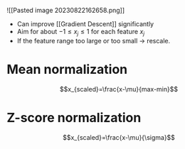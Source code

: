 ![[Pasted image 20230822162658.png]]
- Can improve [[Gradient Descent]] significantly
- Aim for about $-1\leq x_{j}\leq 1$ for each feature $x_j$ 
- If the feature range too large or too small $\rightarrow$ rescale.
# Mean normalization
$$x_{scaled}=\frac{x-\mu}{max-min}$$
# Z-score normalization
$$x_{scaled}=\frac{x-\mu}{\sigma}$$